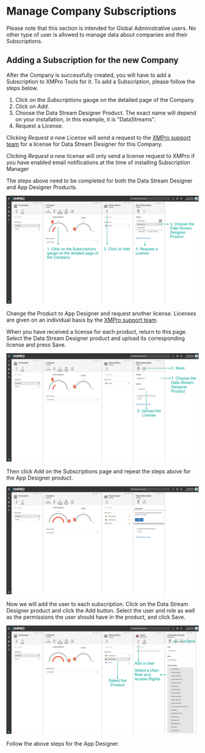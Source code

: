 # Manage Company Subscriptions

<!-- unsupported tag removed -->
Please note that this section is intended for Global Administrative users. No other type of user is allowed to manage data about companies and their Subscriptions.
<!-- unsupported tag removed -->

## **Adding a Subscription for the new Company**

After the Company is successfully created, you will have to add a Subscription to XMPro Tools for it. To add a Subscription, please follow the steps below.

1. Click on the _Subscriptions_ gauge on the detailed page of the Company.
2. Click on _Add_.
3. Choose the Data Stream Designer Product. The exact name will depend on your installation, in this example, it is "DataStreams".
4. Request a License.

Clicking _Request a new License_ will send a request to the [XMPro support team](http://xmpro.com/support/) for a license for Data Stream Designer for this Company.

<!-- unsupported tag removed -->
Clicking _Request a new license_ will only send a license request to XMPro if you have enabled email notifications at the time of installing Subscription Manager
<!-- unsupported tag removed -->

<!-- unsupported tag removed -->
The steps above need to be completed for both the Data Stream Designer and App Designer Products.
<!-- unsupported tag removed -->

![](<../../.gitbook/assets/image (303).png>)

Change the Product to App Designer and request another license. Licenses are given on an individual basis by the [XMPro support team](http://xmpro.com/support/).

When you have received a license for each product, return to this page. Select the Data Stream Designer product and upload its corresponding license and press Save.

![](<../../.gitbook/assets/image (921).png>)

Then click Add on the Subscriptions page and repeat the steps above for the App Designer product.

![](<../../.gitbook/assets/image (470).png>)

Now we will add the user to each subscription. Click on the Data Stream Designer product and click the Add button. Select the user and role as well as the permissions the user should have in the product, and click Save.

![](<../../.gitbook/assets/image (280).png>)

Follow the above steps for the App Designer.

